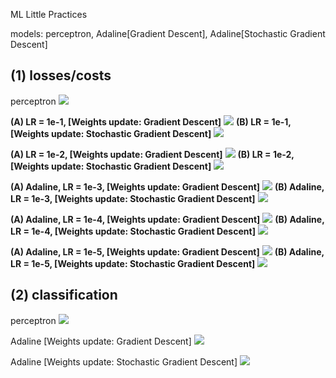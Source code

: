 ML Little Practices

models: perceptron, Adaline[Gradient Descent], Adaline[Stochastic Gradient Descent]

(1) losses/costs
----------
perceptron
![](https://i.imgur.com/F16zCkC.png)

**(A) LR = 1e-1, [Weights update: Gradient Descent]**
![](https://i.imgur.com/CP0XigH.png)
**(B) LR = 1e-1, [Weights update: Stochastic Gradient Descent]**
![](https://i.imgur.com/Sc0d8F6.png)

**(A) LR = 1e-2, [Weights update: Gradient Descent]**
![](https://i.imgur.com/VBiyDql.png)
**(B) LR = 1e-2, [Weights update: Stochastic Gradient Descent]**
![](https://i.imgur.com/5ZTlx1L.png)

**(A) Adaline, LR = 1e-3, [Weights update: Gradient Descent]**
![](https://i.imgur.com/IGgdQcJ.png)
**(B) Adaline, LR = 1e-3, [Weights update: Stochastic Gradient Descent]**
![](https://i.imgur.com/dlsmhQJ.png)

**(A) Adaline, LR = 1e-4, [Weights update: Gradient Descent]**
![](https://i.imgur.com/FqU73Kp.png)
**(B) Adaline, LR = 1e-4, [Weights update: Stochastic Gradient Descent]**
![](https://i.imgur.com/YydK5AD.png)

**(A) Adaline, LR = 1e-5, [Weights update: Gradient Descent]**
![](https://i.imgur.com/B1jqaeY.png)
**(B) Adaline, LR = 1e-5, [Weights update: Stochastic Gradient Descent]**
![](https://i.imgur.com/s81pN3l.png)

(2) classification
----------
perceptron
![](https://i.imgur.com/l3sdhZr.png)

Adaline [Weights update: Gradient Descent]
![](https://i.imgur.com/oRdEkBY.png)

Adaline [Weights update: Stochastic Gradient Descent]
![](https://i.imgur.com/W7eD6BD.png)
